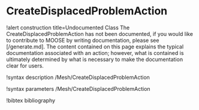 <!-- MOOSE Documentation Stub: Remove this when content is added. -->

# CreateDisplacedProblemAction

!alert construction title=Undocumented Class
The CreateDisplacedProblemAction has not been documented, if you would like to contribute to MOOSE by writing
documentation, please see [/generate.md]. The content contained on this page explains the typical
documentation associated with an action; however, what is contained is ultimately determined by what
is necessary to make the documentation clear for users.

!syntax description /Mesh/CreateDisplacedProblemAction

!syntax parameters /Mesh/CreateDisplacedProblemAction

!bibtex bibliography
